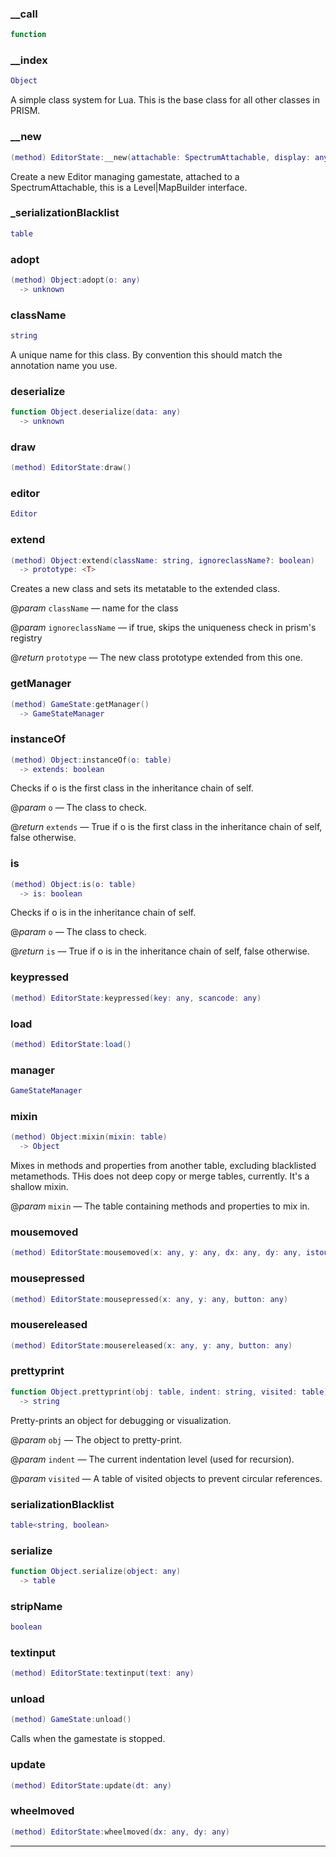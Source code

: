 
### __call


```lua
function
```

### __index


```lua
Object
```

 A simple class system for Lua. This is the base class for all other classes in PRISM.

### __new


```lua
(method) EditorState:__new(attachable: SpectrumAttachable, display: any, fileEnabled: any)
```

 Create a new Editor managing gamestate, attached to a
 SpectrumAttachable, this is a Level|MapBuilder interface.

### _serializationBlacklist


```lua
table
```

### adopt


```lua
(method) Object:adopt(o: any)
  -> unknown
```

### className


```lua
string
```

A unique name for this class. By convention this should match the annotation name you use.

### deserialize


```lua
function Object.deserialize(data: any)
  -> unknown
```

### draw


```lua
(method) EditorState:draw()
```

### editor


```lua
Editor
```

### extend


```lua
(method) Object:extend(className: string, ignoreclassName?: boolean)
  -> prototype: <T>
```

 Creates a new class and sets its metatable to the extended class.

@*param* `className` — name for the class

@*param* `ignoreclassName` — if true, skips the uniqueness check in prism's registry

@*return* `prototype` — The new class prototype extended from this one.

### getManager


```lua
(method) GameState:getManager()
  -> GameStateManager
```

### instanceOf


```lua
(method) Object:instanceOf(o: table)
  -> extends: boolean
```

 Checks if o is the first class in the inheritance chain of self.

@*param* `o` — The class to check.

@*return* `extends` — True if o is the first class in the inheritance chain of self, false otherwise.

### is


```lua
(method) Object:is(o: table)
  -> is: boolean
```

 Checks if o is in the inheritance chain of self.

@*param* `o` — The class to check.

@*return* `is` — True if o is in the inheritance chain of self, false otherwise.

### keypressed


```lua
(method) EditorState:keypressed(key: any, scancode: any)
```

### load


```lua
(method) EditorState:load()
```

### manager


```lua
GameStateManager
```

### mixin


```lua
(method) Object:mixin(mixin: table)
  -> Object
```

 Mixes in methods and properties from another table, excluding blacklisted metamethods.
 THis does not deep copy or merge tables, currently. It's a shallow mixin.

@*param* `mixin` — The table containing methods and properties to mix in.

### mousemoved


```lua
(method) EditorState:mousemoved(x: any, y: any, dx: any, dy: any, istouch: any)
```

### mousepressed


```lua
(method) EditorState:mousepressed(x: any, y: any, button: any)
```

### mousereleased


```lua
(method) EditorState:mousereleased(x: any, y: any, button: any)
```

### prettyprint


```lua
function Object.prettyprint(obj: table, indent: string, visited: table)
  -> string
```

 Pretty-prints an object for debugging or visualization.

@*param* `obj` — The object to pretty-print.

@*param* `indent` — The current indentation level (used for recursion).

@*param* `visited` — A table of visited objects to prevent circular references.

### serializationBlacklist


```lua
table<string, boolean>
```

### serialize


```lua
function Object.serialize(object: any)
  -> table
```

### stripName


```lua
boolean
```

### textinput


```lua
(method) EditorState:textinput(text: any)
```

### unload


```lua
(method) GameState:unload()
```

 Calls when the gamestate is stopped.

### update


```lua
(method) EditorState:update(dt: any)
```

### wheelmoved


```lua
(method) EditorState:wheelmoved(dx: any, dy: any)
```


---

